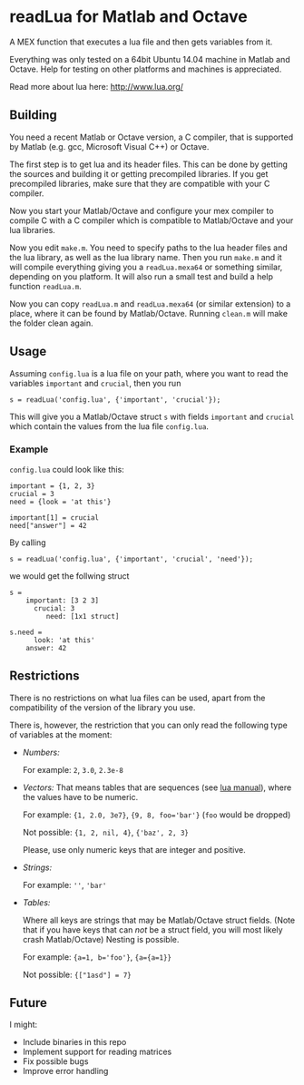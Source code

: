 # readLua for Matlab and Octave

A MEX function that executes a lua file and then gets variables
from it.

Everything was only tested on a 64bit Ubuntu 14.04 machine in Matlab
and Octave.
Help for testing on other platforms and machines is appreciated.

Read more about lua here: http://www.lua.org/

## Building

You need a recent Matlab or Octave version, a C compiler, that is
supported by Matlab (e.g. gcc, Microsoft Visual C++) or Octave.

The first step is to get lua and its header files.
This can be done by getting the sources and building it or
getting precompiled libraries.
If you get precompiled libraries, make sure that they are compatible with
your C compiler.

Now you start your Matlab/Octave and configure your mex compiler to
compile C with a C compiler which is compatible to
Matlab/Octave and your lua libraries.

Now you edit `make.m`. You need to specify paths to the lua header files
and the lua library, as well as the lua library name. Then you run `make.m`
and it will compile everything giving you a `readLua.mexa64` or something
similar, depending on you platform. It will also run a small test and
build a help function `readLua.m`.

Now you can copy `readLua.m` and `readLua.mexa64` (or similar extension)
to a place, where it can be found by Matlab/Octave. Running `clean.m`
will make the folder clean again.


## Usage

Assuming `config.lua` is a lua file on your path, where you want to
read the variables `important` and `crucial`, then you run

    s = readLua('config.lua', {'important', 'crucial'});

This will give you a Matlab/Octave struct `s` with fields `important` and
`crucial` which contain the values from the lua file `config.lua`.

### Example

`config.lua` could look like this:

    important = {1, 2, 3}
    crucial = 3
    need = {look = 'at this'}
    
    important[1] = crucial
    need["answer"] = 42

By calling

    s = readLua('config.lua', {'important', 'crucial', 'need'});

we would get the follwing struct
    
    s =
        important: [3 2 3]
          crucial: 3
             need: [1x1 struct] 
    
    s.need = 
          look: 'at this'
        answer: 42

## Restrictions

There is no restrictions on what lua files can be used, apart from the
compatibility of the version of the library you use.

There is, however, the restriction that you can only read the following
type of variables at the moment:

 * _Numbers:_
   
   For example: `2`, `3.0`, `2.3e-8`
 * _Vectors:_ That means tables that are sequences
   (see [lua manual](http://www.lua.org/manual/5.2/manual.html#3.4.6)),
   where the values have to be numeric.
   
   For example: `{1, 2.0, 3e7}`, `{9, 8, foo='bar'}` (`foo` would be dropped)
   
   Not possible: `{1, 2, nil, 4}`, `{'baz', 2, 3}`

   Please, use only numeric keys that are integer and positive.
 * _Strings:_
   
   For example: `''`, `'bar'`
 * _Tables:_
   
   Where all keys are strings that may be Matlab/Octave struct fields.
   (Note that if you have keys that can *not* be a struct field, you will
    most likely crash Matlab/Octave)
   Nesting is possible.
   
   For example: `{a=1, b='foo'}`, `{a={a=1}}`
   
   Not possible: `{["1asd"] = 7}`


## Future

I might:

 * Include binaries in this repo
 * Implement support for reading matrices
 * Fix possible bugs
 * Improve error handling
